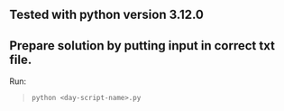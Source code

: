 ## Tested with python version 3.12.0

## Prepare solution by putting input in correct txt file.

Run:

> `python <day-script-name>.py`
